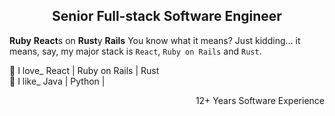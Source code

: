 <h2 align="center"> Senior Full-stack Software Engineer </h2>

**Ruby** **React**s on **Rust**y **Rails**
You know what it means? Just kidding... it means, say, my major stack is `React`, `Ruby on Rails` and `Rust`.

💖 I love_ React | Ruby on Rails | Rust </br>
💎 I like_ Java | Python | 

<p align="right">12+ Years Software Experience</p>
